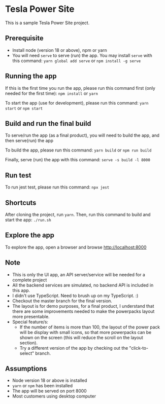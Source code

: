 # Tesla Power Site

This is a sample Tesla Power Site project.

## Prerequisite
- Install node (version 18 or above), npm or yarn
- You will need `serve` to serve (run) the app. You may install `serve` with this command: `yarn global add serve` or `npm install -g serve`

## Running the app
If this is the first time you run the app, please run this command first (only needed for the first time):
`npm install` or `yarn`

To start the app (use for development), please run this command:
`yarn start` or `npm start`

## Build and run the final build
To serve/run the app (as a final product), you will need to build the app, and then serve(run) the app

To build the app, please run this command:
`yarn build` or `npm run build`

Finally, serve (run) the app with this command:
`serve -s build -l 8000`

## Run test
To run jest test, please run this command: `npx jest`

## Shortcuts
After cloning the project, run `yarn`.
Then, run this command to build and start the app:
`./run.sh`

## Explore the app
To explore the app, open a browser and browse [http://localhost:8000](`http://localhost:8000`)

## Note
- This is only the UI app, an API server/service will be needed for a complete project
- All the backend services are simulated, no backend API is included in this app.
- I didn't use TypeScript. Need to brush up on my TypeScript. :)
- Checkout the master branch for the final version.
- The layout is for demo purposes, for a final product, I understand that there are some improvements needed to make the powerpacks layout more presentable.
- Special feature/s: 
  - If the number of items is more than 100, the layout of the power pack will be display with small icons, so that more powerpacks can be shown on the screen (this will reduce the scroll on the layout section).
  - Try a different version of the app by checking out the "click-to-select" branch.


## Assumptions
- Node version 18 or above is installed
- `yarn` or `npm` has been installed
- The app will be served on port 8000
- Most customers using desktop computer